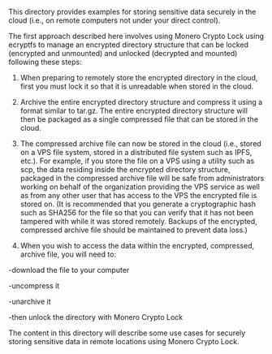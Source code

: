 This directory provides examples for storing sensitive data securely in the cloud
(i.e., on remote computers not under your direct control).

The first approach described here involves using Monero Crypto Lock using ecryptfs to manage an encrypted directory structure that can be locked (encrypted and unmounted) and unlocked (decrypted and mounted) following these steps:

1. When preparing to remotely store the encrypted directory in the cloud, first you must lock it so that it is unreadable when stored in the cloud.

2. Archive the entire encrypted directory structure and compress it using a format similar to tar.gz. The entire encrypted directory structure will then be packaged as a single compressed file that can be stored in the cloud.

3. The compressed archive file can now be stored in the cloud (i.e., stored on a VPS file system, stored in a distributed file system such as IPFS, etc.). For example, if you store the file on a VPS using a utility such as scp, the data residing inside the encrypted directory structure, packaged in the compressed archive file will be safe from administrators working on behalf of the organization providing the VPS service as well as from any other user that has access to the VPS the encrypted file is stored on. (It is recommended that you generate a cryptographic hash such as SHA256 for the file so that you can verify that it has not been tampered with while it was stored remotely. Backups of the encrypted, compressed archive file should be maintained to prevent data loss.)

4. When you wish to access the data within the encrypted, compressed, archive file, you will need to:

  -download the file to your computer

  -uncompress it

  -unarchive it

  -then unlock the directory with Monero Crypto Lock

The content in this directory will describe some use cases for securely storing sensitive data in remote locations using Monero Crypto Lock.
